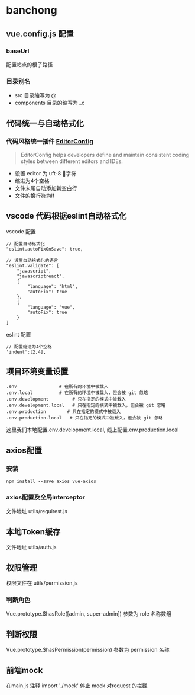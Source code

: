 # banchong

## vue.config.js 配置
### baseUrl
配置站点的根子路径

### 目录别名
* src 目录缩写为 @
* components 目录的缩写为 _c

## 代码统一与自动格式化
### 代码风格统一插件 [EditorConfig](https://editorconfig.org/)
> EditorConfig helps developers define and maintain consistent coding styles between different editors and IDEs.
* 设置 editor 为 uft-8 字符
* 缩进为4个空格
* 文件末尾自动添加新空白行
* 文件的换行符为lf

## vscode 代码根据eslint自动格式化
vscode 配置
```
// 配置自动格式化
"eslint.autoFixOnSave": true,

// 设置自动格式化的语言
"eslint.validate": [
    "javascript",
    "javascriptreact",
    {
        "language": "html",
        "autoFix": true
    },
    {
        "language": "vue",
        "autoFix": true
    }
]
```

eslint 配置
```
// 配置缩进为4个空格
'indent':[2,4],
```

## 项目环境变量设置
```
.env                # 在所有的环境中被载入
.env.local          # 在所有的环境中被载入，但会被 git 忽略
.env.development         # 只在指定的模式中被载入
.env.development.local   # 只在指定的模式中被载入，但会被 git 忽略
.env.production        # 只在指定的模式中被载入
.env.production.local   # 只在指定的模式中被载入，但会被 git 忽略
```
这里我们本地配置.env.development.local, 线上配置.env.production.local

## axios配置
### 安装
```
npm install --save axios vue-axios
```
### axios配置及全局interceptor
文件地址 utils/requirest.js

## 本地Token缓存
文件地址 utils/auth.js

## 权限管理
权限文件在 utils/permission.js
### 判断角色
Vue.prototype.$hasRole([admin, super-admin])  参数为 role 名称数组
## 判断权限
Vue.prototype.$hasPermission(permission) 参数为 permission 名称

## 前端mock
在main.js 注释 import './mock' 停止 mock 对request 的拦截



<!--
## Project setup
```
npm install
```

### Compiles and hot-reloads for development
```
npm run serve
```

### Compiles and minifies for production
```
npm run build
```

### Lints and fixes files
```
npm run lint
``` -->


